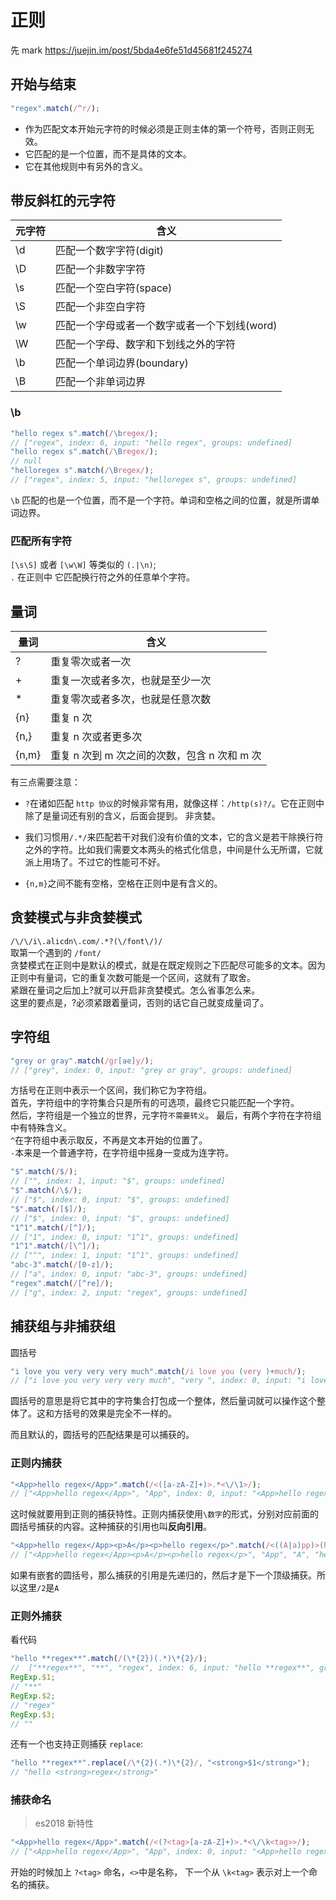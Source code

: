 # 正则

先 mark https://juejin.im/post/5bda4e6fe51d45681f245274

## 开始与结束

```js
"regex".match(/^r/);
```

-   作为匹配文本开始元字符的时候必须是正则主体的第一个符号，否则正则无效。
-   它匹配的是一个位置，而不是具体的文本。
-   它在其他规则中有另外的含义。

## 带反斜杠的元字符

| 元字符 | 含义                                         |
| ------ | -------------------------------------------- |
| \d     | 匹配一个数字字符(digit)                      |
| \D     | 匹配一个非数字字符                           |
| \s     | 匹配一个空白字符(space)                      |
| \S     | 匹配一个非空白字符                           |
| \w     | 匹配一个字母或者一个数字或者一个下划线(word) |
| \W     | 匹配一个字母、数字和下划线之外的字符         |
| \b     | 匹配一个单词边界(boundary)                   |
| \B     | 匹配一个非单词边界                           |

### \b

```js
"hello regex s".match(/\bregex/);
// ["regex", index: 6, input: "hello regex", groups: undefined]
"hello regex s".match(/\Bregex/);
// null
"helloregex s".match(/\Bregex/);
// ["regex", index: 5, input: "helloregex s", groups: undefined]
```

`\b` 匹配的也是一个位置，而不是一个字符。单词和空格之间的位置，就是所谓单词边界。

### 匹配所有字符

`[\s\S]` 或者 `[\w\W]` 等类似的 `(.|\n)`;  
`.` 在正则中 它匹配换行符之外的任意单个字符。

## 量词

| 量词  | 含义                                         |
| ----- | -------------------------------------------- |
| ?     | 重复零次或者一次                             |
| +     | 重复一次或者多次，也就是至少一次             |
| \*    | 重复零次或者多次，也就是任意次数             |
| {n}   | 重复 n 次                                    |
| {n,}  | 重复 n 次或者更多次                          |
| {n,m} | 重复 n 次到 m 次之间的次数，包含 n 次和 m 次 |

有三点需要注意：

-   `?`在诸如匹配 `http 协议`的时候非常有用，就像这样：`/http(s)?/`。它在正则中除了是量词还有别的含义，后面会提到。 非贪婪。

*   我们习惯用`/.*/`来匹配若干对我们没有价值的文本，它的含义是若干除换行符之外的字符。比如我们需要文本两头的格式化信息，中间是什么无所谓，它就派上用场了。不过它的性能可不好。

-   `{n,m}`之间不能有空格，空格在正则中是有含义的。

## 贪婪模式与非贪婪模式

`/\/\/i\.alicdn\.com/.*?(\/font\/)/`  
取第一个遇到的 `/font/`  
贪婪模式在正则中是默认的模式，就是在既定规则之下匹配尽可能多的文本。因为正则中有量词，它的重复次数可能是一个区间，这就有了取舍。  
紧跟在量词之后加上?就可以开启非贪婪模式。怎么省事怎么来。  
这里的要点是，?必须紧跟着量词，否则的话它自己就变成量词了。

## 字符组

```js
"grey or gray".match(/gr[ae]y/);
// ["grey", index: 0, input: "grey or gray", groups: undefined]
```

方括号在正则中表示一个区间，我们称它为字符组。  
首先，字符组中的字符集合只是所有的可选项，最终它只能匹配一个字符。  
然后，字符组是一个独立的世界，元字符`不需要转义`。
最后，有两个字符在字符组中有特殊含义。  
`^`在字符组中表示取反，不再是文本开始的位置了。  
`-`本来是一个普通字符，在字符组中摇身一变成为连字符。

```js
"$".match(/$/);
// ["", index: 1, input: "$", groups: undefined]
"$".match(/\$/);
// ["$", index: 0, input: "$", groups: undefined]
"$".match(/[$]/);
// ["$", index: 0, input: "$", groups: undefined]
"1^1".match(/[^]/);
// ["1", index: 0, input: "1^1", groups: undefined]
"1^1".match(/[\^]/);
// ["^", index: 1, input: "1^1", groups: undefined]
"abc-3".match(/[0-z]/);
// ["a", index: 0, input: "abc-3", groups: undefined]
"regex".match(/[^re]/);
// ["g", index: 2, input: "regex", groups: undefined]
```

## 捕获组与非捕获组

圆括号

```js
"i love you very very very much".match(/i love you (very )+much/);
// ["i love you very very very much", "very ", index: 0, input: "i love you very very very much", groups: undefined]
```

圆括号的意思是将它其中的字符集合打包成一个整体，然后量词就可以操作这个整体了。这和方括号的效果是完全不一样的。

而且默认的，圆括号的匹配结果是可以捕获的。

### 正则内捕获

```js
"<App>hello regex</App>".match(/<([a-zA-Z]+)>.*<\/\1>/);
// ["<App>hello regex</App>", "App", index: 0, input: "<App>hello regex</App>", groups: undefined]
```

这时候就要用到正则的捕获特性。正则内捕获使用`\数字`的形式，分别对应前面的圆括号捕获的内容。这种捕获的引用也叫**反向引用**。

```js
"<App>hello regex</App><p>A</p><p>hello regex</p>".match(/<((A|a)pp)>(hello regex)+<\/\1><p>\2<\/p><p>\3<\/p>/);
// ["<App>hello regex</App><p>A</p><p>hello regex</p>", "App", "A", "hello regex", index: 0, input: "<App>hello regex</App><p>A</p><p>hello regex</p>", groups: undefined]
```

如果有嵌套的圆括号，那么捕获的引用是先递归的，然后才是下一个顶级捕获。所以这里`/2`是`A`

### 正则外捕获

看代码

```js
"hello **regex**".match(/(\*{2})(.*)\*{2}/);
//  ["**regex**", "**", "regex", index: 6, input: "hello **regex**", groups: undefined]
RegExp.$1;
// "**"
RegExp.$2;
// "regex"
RegExp.$3;
// ""
```

还有一个也支持正则捕获 `replace`:

```js
"hello **regex**".replace(/\*{2}(.*)\*{2}/, "<strong>$1</strong>");
// "hello <strong>regex</strong>"
```

### 捕获命名

> es2018 新特性

```js
"<App>hello regex</App>".match(/<(?<tag>[a-zA-Z]+)>.*<\/\k<tag>>/);
// ["<App>hello regex</App>", "App", index: 0, input: "<App>hello regex</App>", groups: {…}]
```

开始的时候加上 `?<tag>` 命名，`<>`中是名称， 下一个从 `\k<tag>` 表示对上一个命名的捕获。
